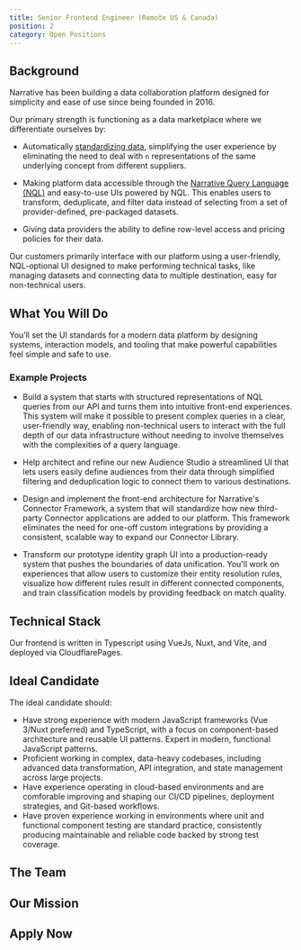 ```yaml
---
title: Senior Frontend Engineer (Remote US & Canada)
position: 2
category: Open Positions
---
```


## Background

Narrative has been building a data collaboration platform designed for simplicity and ease of use since being founded
in 2016.

Our primary strength is functioning as a data marketplace where we differentiate ourselves by:

- Automatically [standardizing data](https://kb.narrative.io/how-rosetta-stone-works), simplifying the user experience
  by eliminating the need to deal with `n` representations of the same underlying concept from different suppliers.

- Making platform data accessible through
  the [Narrative Query Language (NQL)](https://kb.narrative.io/narrative-sql-nql-overview) and easy-to-use UIs powered
  by NQL. This enables users to transform, deduplicate, and filter data instead of selecting from a set of
  provider-defined, pre-packaged datasets.

- Giving data providers the ability to define row-level access and pricing policies for their data.

Our customers primarily interface with our platform using a user-friendly, NQL-optional UI designed to make performing
technical tasks, like managing datasets and connecting data to multiple destination, easy for non-technical users.

## What You Will Do

You’ll set the UI standards for a modern data platform by designing systems, interaction models, and tooling that make powerful capabilities feel simple and safe to use.

### Example Projects

- Build a system that starts with structured representations of NQL queries from our API and turns them into intuitive front-end experiences. This system will make it possible to present complex queries in a clear, user-friendly way, enabling non-technical users to interact with the full depth of our data infrastructure without needing to involve themselves with the complexities of a query language.

- Help architect and refine our new Audience Studio a streamlined UI that lets users easily define audiences from their data through simplified filtering and deduplication logic to connect them to various destinations.

- Design and implement the front-end architecture for Narrative's Connector Framework, a system that will standardize how new third-party Connector applications are added to our platform. This framework eliminates the need for one-off custom integrations by providing a consistent, scalable way to expand our Connector Library.

- Transform our prototype identity graph UI into a production-ready system that pushes the boundaries of data unification. You'll work on experiences that allow users to customize their entity resolution rules, visualize how different rules result in different connected components, and train classification models by providing feedback on match quality.

## Technical Stack

Our frontend is written in Typescript using VueJs, Nuxt, and Vite, and deployed via CloudflarePages.

## Ideal Candidate

The ideal candidate should:

- Have strong experience with modern JavaScript frameworks (Vue 3/Nuxt preferred) and TypeScript, with a focus on component-based architecture and reusable UI patterns. Expert in modern, functional JavaScript patterns.
- Proficient working in complex, data-heavy codebases, including advanced data transformation, API integration, and state management across large projects.
- Have experience operating in cloud-based environments and are comforable improving and shaping our CI/CD pipelines, deployment strategies, and Git-based workflows.
- Have proven experience working in environments where unit and functional component testing are standard practice, consistently producing maintainable and reliable code backed by strong test coverage.

<common-section section-name="common-requirements"></common-section>

## The Team

<common-section section-name="team"></common-section>

## Our Mission

<common-section section-name="mission"></common-section>

## Apply Now

<common-section section-name="apply-now"></common-section>
